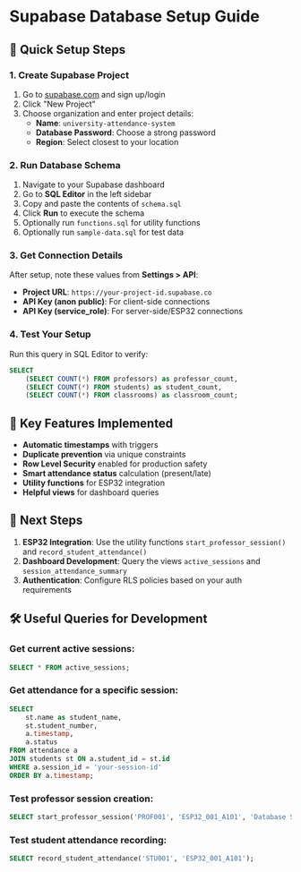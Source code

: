 # Supabase Database Setup Guide

## 🚀 Quick Setup Steps

### 1. Create Supabase Project
1. Go to [supabase.com](https://supabase.com) and sign up/login
2. Click "New Project"
3. Choose organization and enter project details:
   - **Name**: `university-attendance-system`
   - **Database Password**: Choose a strong password
   - **Region**: Select closest to your location

### 2. Run Database Schema
1. Navigate to your Supabase dashboard
2. Go to **SQL Editor** in the left sidebar
3. Copy and paste the contents of `schema.sql`
4. Click **Run** to execute the schema
5. Optionally run `functions.sql` for utility functions
6. Optionally run `sample-data.sql` for test data

### 3. Get Connection Details
After setup, note these values from **Settings > API**:
- **Project URL**: `https://your-project-id.supabase.co`
- **API Key (anon public)**: For client-side connections
- **API Key (service_role)**: For server-side/ESP32 connections

### 4. Test Your Setup
Run this query in SQL Editor to verify:
```sql
SELECT 
    (SELECT COUNT(*) FROM professors) as professor_count,
    (SELECT COUNT(*) FROM students) as student_count,
    (SELECT COUNT(*) FROM classrooms) as classroom_count;
```

## 🔑 Key Features Implemented

- **Automatic timestamps** with triggers
- **Duplicate prevention** via unique constraints
- **Row Level Security** enabled for production safety
- **Smart attendance status** calculation (present/late)
- **Utility functions** for ESP32 integration
- **Helpful views** for dashboard queries

## 📝 Next Steps

1. **ESP32 Integration**: Use the utility functions `start_professor_session()` and `record_student_attendance()`
2. **Dashboard Development**: Query the views `active_sessions` and `session_attendance_summary`
3. **Authentication**: Configure RLS policies based on your auth requirements

## 🛠️ Useful Queries for Development

### Get current active sessions:
```sql
SELECT * FROM active_sessions;
```

### Get attendance for a specific session:
```sql
SELECT 
    st.name as student_name,
    st.student_number,
    a.timestamp,
    a.status
FROM attendance a
JOIN students st ON a.student_id = st.id
WHERE a.session_id = 'your-session-id'
ORDER BY a.timestamp;
```

### Test professor session creation:
```sql
SELECT start_professor_session('PROF001', 'ESP32_001_A101', 'Database Systems');
```

### Test student attendance recording:
```sql
SELECT record_student_attendance('STU001', 'ESP32_001_A101');
```
